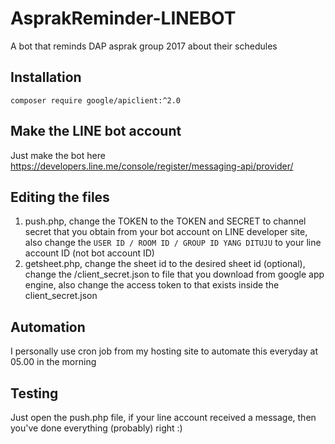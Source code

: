 # AsprakReminder-LINEBOT
A bot that reminds DAP asprak group 2017 about their schedules

## Installation
```
composer require google/apiclient:^2.0
```

## Make the LINE bot account
Just make the bot here https://developers.line.me/console/register/messaging-api/provider/

## Editing the files
1. push.php, change the TOKEN to the TOKEN and SECRET to channel secret that you obtain from your bot account on LINE developer site, also change the `USER ID / ROOM ID / GROUP ID YANG DITUJU` to your line account ID (not bot account ID)
2. getsheet.php, change the sheet id to the desired sheet id (optional), change the /client_secret.json to file that you download from google app engine, also change the access token to that exists inside the client_secret.json

## Automation
I personally use cron job from my hosting site to automate this everyday at 05.00 in the morning

## Testing
Just open the push.php file, if your line account received a message, then you've done everything (probably) right :)

